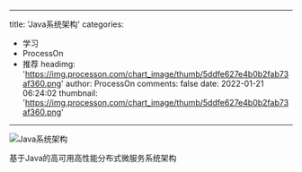 
---
title: 'Java系统架构'
categories: 
 - 学习
 - ProcessOn
 - 推荐
headimg: 'https://img.processon.com/chart_image/thumb/5ddfe627e4b0b2fab73af360.png'
author: ProcessOn
comments: false
date: 2022-01-21 06:24:02
thumbnail: 'https://img.processon.com/chart_image/thumb/5ddfe627e4b0b2fab73af360.png'
---

<div>   
<img class="thumb" alt="Java系统架构" src="https://img.processon.com/chart_image/thumb/5ddfe627e4b0b2fab73af360.png" referrerpolicy="no-referrer">
<p>基于Java的高可用高性能分布式微服务系统架构</p>  
</div>
            